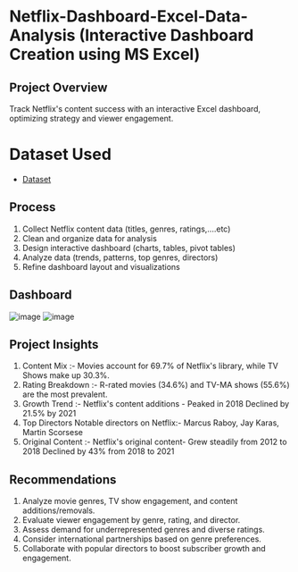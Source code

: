 # Netflix-Dashboard-Excel-Data-Analysis (Interactive Dashboard Creation using MS Excel)
## Project Overview
Track Netflix's content success with an interactive Excel dashboard, optimizing strategy and viewer engagement.
# Dataset Used
- <a href="https://github.com/Aajtakk/Netflix-Dashboard-Excel">Dataset</a>
## Process
1. Collect Netflix content data (titles, genres, ratings,....etc)
2. Clean and organize data for analysis
3. Design interactive dashboard (charts, tables, pivot tables)
4. Analyze data (trends, patterns, top genres, directors)
5. Refine dashboard layout and visualizations
## Dashboard
![image](https://github.com/user-attachments/assets/1c7518a9-9ae2-476f-84f5-57eddf9ffe0a)
![image](https://github.com/user-attachments/assets/15b10003-c383-4ba2-9acd-268adc1847fc)

## Project Insights
1. Content Mix  :- Movies account for 69.7% of Netflix's library, while TV Shows make up 30.3%.
2. Rating Breakdown :- R-rated movies (34.6%) and TV-MA shows (55.6%) are the most prevalent.
3. Growth Trend :- Netflix's content additions - 
Peaked in 2018 
Declined by 21.5% by 2021
4. Top Directors
Notable directors on Netflix:-  Marcus Raboy, Jay Karas,  Martin Scorsese
5. Original Content :- Netflix's original content-
Grew steadily from 2012 to 2018
Declined by 43% from 2018 to 2021
## Recommendations
1. Analyze movie genres, TV show engagement, and content additions/removals.
2. Evaluate viewer engagement by genre, rating, and director.
3. Assess demand for underrepresented genres and diverse ratings.
4. Consider international partnerships based on genre preferences.
5. Collaborate with popular directors to boost subscriber growth and engagement.



